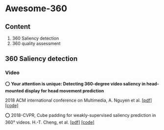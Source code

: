 # Awesome-360


## Content
1. 360 Saliency detection
2. 360 quality assessment

## 360 Saliency detection

### Video
⭕ __Your attention is unique: Detecting 360-degree video saliency in head-mounted display for head movement prediction__

   2018 ACM international conference on Multimedia, A. Nguyen et al. [[pdf]](https://zyan.gsucreate.org/papers/panosalnet_mm18.pdf) [[code]](https://github.com/phananh1010/PanoSalNet)

⭕ 2018-CVPR, Cube padding for weakly-supervised saliency prediction in 360° videos. H.-T. Cheng, et al. [[pdf]](https://openaccess.thecvf.com/content_cvpr_2018/papers/Cheng_Cube_Padding_for_CVPR_2018_paper.pdf) [[code]](https://github.com/hsientzucheng/CP-360-Weakly-Supervised-Saliency)
